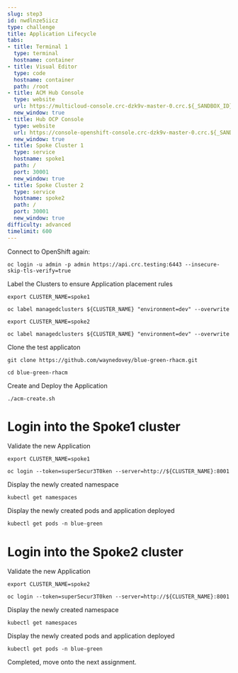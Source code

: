 ```yaml
---
slug: step3
id: nwdlnze5iicz
type: challenge
title: Application Lifecycle
tabs:
- title: Terminal 1
  type: terminal
  hostname: container
- title: Visual Editor
  type: code
  hostname: container
  path: /root
- title: ACM Hub Console
  type: website
  url: https://multicloud-console.crc-dzk9v-master-0.crc.${_SANDBOX_ID}.instruqt.io
  new_window: true
- title: Hub OCP Console
  type: website
  url: https://console-openshift-console.crc-dzk9v-master-0.crc.${_SANDBOX_ID}.instruqt.io
  new_window: true
- title: Spoke Cluster 1
  type: service
  hostname: spoke1
  path: /
  port: 30001
  new_window: true
- title: Spoke Cluster 2
  type: service
  hostname: spoke2
  path: /
  port: 30001
  new_window: true
difficulty: advanced
timelimit: 600
---
```

Connect to OpenShift again:

```
oc login -u admin -p admin https://api.crc.testing:6443 --insecure-skip-tls-verify=true
```

Label the Clusters to ensure Application placement rules

```
export CLUSTER_NAME=spoke1
```

```
oc label managedclusters ${CLUSTER_NAME} "environment=dev" --overwrite
```

```
export CLUSTER_NAME=spoke2
```

```
oc label managedclusters ${CLUSTER_NAME} "environment=dev" --overwrite
```

Clone the test applicaton

```
git clone https://github.com/waynedovey/blue-green-rhacm.git
```

```
cd blue-green-rhacm
```

Create and Deploy the Application

```
./acm-create.sh
```

# Login into the Spoke1 cluster

Validate the new Application
```
export CLUSTER_NAME=spoke1
```
```
oc login --token=superSecur3T0ken --server=http://${CLUSTER_NAME}:8001
```

Display the newly created namespace
```
kubectl get namespaces
```
Display the newly created pods and application deployed
```
kubectl get pods -n blue-green
```

# Login into the Spoke2 cluster

Validate the new Application
```
export CLUSTER_NAME=spoke2
```
```
oc login --token=superSecur3T0ken --server=http://${CLUSTER_NAME}:8001
```

Display the newly created namespace
```
kubectl get namespaces
```
Display the newly created pods and application deployed
```
kubectl get pods -n blue-green
```

Completed, move onto the next assignment.